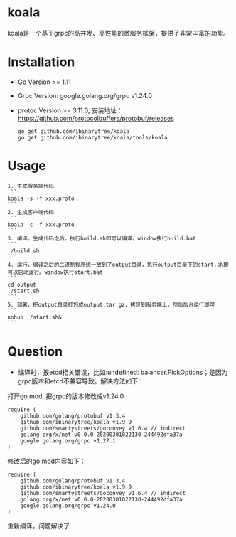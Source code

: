 # koala
koala是一个基于grpc的高并发、高性能的微服务框架，提供了非常丰富的功能。

# Installation



- Go Version >= 1.11
- Grpc Version: google.golang.org/grpc v1.24.0
- protoc Version >= 3.11.0, 安装地址：https://github.com/protocolbuffers/protobuf/releases

    ```
    go get github.com/ibinarytree/koala
    go get github.com/ibinarytree/koala/tools/koala

    ``````



# Usage 
    1. 生成服务端代码
    ```
    koala -s -f xxx.proto
    ```
    2. 生成客户端代码
    ```
    koala -c -f xxx.proto
    ```
    3. 编译，生成代码之后，执行build.sh即可以编译。window执行build.bat
    ```
    ./build.sh 
    ```
    4. 运行，编译之后的二进制程序统一放到了output目录，执行output目录下的start.sh即可以启动运行。window执行start.bat
    ```
    cd output
    ./start.sh
    ```
    5. 部署，把output目录打包成output.tar.gz，拷贝到服务端上，然后后台运行即可
    ```
    nohup ./start.sh&
    ```
# Question
- 编译时，报etcd相关错误，比如:undefined: balancer.PickOptions；是因为grpc版本和etcd不兼容导致。解决方法如下：

打开go.mod, 把grpc的版本修改成v1.24.0
```
require (
    github.com/golang/protobuf v1.3.4
    github.com/ibinarytree/koala v1.9.9
    github.com/smartystreets/goconvey v1.6.4 // indirect
    golang.org/x/net v0.0.0-20200301022130-244492dfa37a
    google.golang.org/grpc v1.27.1
)
```
修改后的go.mod内容如下：
```
require (
    github.com/golang/protobuf v1.3.4
    github.com/ibinarytree/koala v1.9.9
    github.com/smartystreets/goconvey v1.6.4 // indirect
    golang.org/x/net v0.0.0-20200301022130-244492dfa37a
    google.golang.org/grpc v1.24.0
)
```
重新编译，问题解决了


